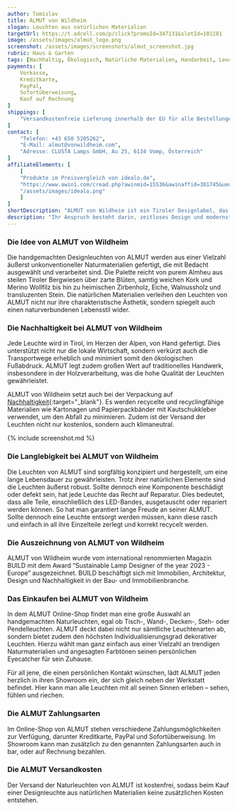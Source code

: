 ```yaml
---
author: Tomislav
title: ALMUT von Wildheim
slogan: Leuchten aus natürlichen Materialien
targetUrl: https://t.adcell.com/p/click?promoId=347131&slotId=101181
image: /assets/images/almut_logo.png
screenshot: /assets/images/screenshots/almut_screenshot.jpg
rubric: Haus & Garten
tags: [Nachhaltig, Ökologisch, Natürliche Materialien, Handarbeit, Leuchten, Lampen]
payments: [
    Vorkasse,
    Kreditkarte,
    PayPal,
    Sofortüberweisung,
    Kauf auf Rechnung
]
shippings: [
    "Versandkostenfreie Lieferung innerhalb der EU für alle Bestellungen"
]
contact: [
    "Telefon: +43 650 5205262",
    "E-Mail: almut@vonwildheim.com",
    "Adresse: CLUSTA Lamps GmbH, Au 25, 6134 Vomp, Österreich"
]
affiliateElements: [
    [
    "Produkte im Preisvergleich von idealo.de", 
    "https://www.awin1.com/cread.php?awinmid=15536&awinaffid=381745&ued=https%3A%2F%2Fwww.idealo.de%2Fpreisvergleich%2FProductCategory%2F11633.html%3Fq%3Dalmut%2Bvon%2Bwildheim", 
    "/assets/images/idealo.png"
    ]
]
shortDescription: "ALMUT von Wildheim ist ein Tiroler Designlabel, das sich auf die Entwicklung und die Herstellung von dekorativen Leuchten aus natürlichen Materialien spezialisiert hat."
description: "Ihr Anspruch besteht darin, zeitloses Design und modernste Technik mit einem zeitgemäßen, naturverbundenen Lebensstil in Einklang zu bringen. Die Nachhaltigkeit ist dabei nicht nur ein Schlagwort, sondern ein zentraler Grundsatz, der tief in der Philosophie und den Abläufen von ALMUT verankert ist."
---
```


### Die Idee von ALMUT von Wildheim

Die handgemachten Designleuchten von ALMUT werden aus einer Vielzahl äußerst unkonventioneller Naturmaterialien gefertigt, die mit Bedacht ausgewählt und verarbeitet sind. Die Palette reicht von purem Almheu aus steilen Tiroler Bergwiesen über zarte Blüten, samtig weichen Kork und Merino Wollfilz bis hin zu heimischen Zirbenholz, Eiche, Walnussholz und transluzenten Stein. Die natürlichen Materialien verleihen den Leuchten von ALMUT nicht nur ihre charakteristische Ästhetik, sondern spiegelt auch einen naturverbundenen Lebensstil wider.

### Die Nachhaltigkeit bei ALMUT von Wildheim

Jede Leuchte wird in Tirol, im Herzen der Alpen, von Hand gefertigt. Dies unterstützt nicht nur die lokale Wirtschaft, sondern verkürzt auch die Transportwege erheblich und minimiert somit den ökologischen Fußabdruck. ALMUT legt zudem großen Wert auf traditionelles Handwerk, insbesondere in der Holzverarbeitung, was die hohe Qualität der Leuchten gewährleistet.

ALMUT von Wildheim setzt auch bei der Verpackung auf [Nachhaltigkeit](https://almutvonwildheim.com/ueber-almut/){:target="_blank"}. Es werden recycelte und recyclingfähige Materialien wie Kartonagen und Papierpackbänder mit Kautschukkleber verwendet, um den Abfall zu minimieren. Zudem ist der Versand der Leuchten nicht nur kostenlos, sondern auch klimaneutral.

{% include screenshot.md %}

### Die Langlebigkeit bei ALMUT von Wildheim

Die Leuchten von ALMUT sind sorgfältig konzipiert und hergestellt, um eine lange Lebensdauer zu gewährleisten. Trotz ihrer natürlichen Elemente sind die Leuchten äußerst robust. Sollte dennoch eine Komponente beschädigt oder defekt sein, hat jede Leuchte das Recht auf Reparatur. Dies bedeutet, dass alle Teile, einschließlich des LED-Bandes, ausgetauscht oder repariert werden können. So hat man garantiert lange Freude an seiner ALMUT. Sollte dennoch eine Leuchte entsorgt werden müssen, kann diese rasch und einfach in all ihre Einzelteile zerlegt und korrekt recycelt werden.

### Die Auszeichnung von ALMUT von Wildheim

ALMUT von Wildheim wurde vom international renommierten Magazin BUILD mit dem Award “Sustainable Lamp Designer of the year 2023 - Europe” ausgezeichnet. BUILD beschäftigt sich mit Immobilien, Architektur, Design und Nachhaltigkeit in der Bau- und Immobilienbranche.

### Das Einkaufen bei ALMUT von Wildheim

In dem ALMUT Online-Shop findet man eine große Auswahl an handgemachten Naturleuchten, egal ob Tisch-, Wand-, Decken-, Steh- oder Pendelleuchten. ALMUT deckt dabei nicht nur sämtliche Leuchtenarten ab, sondern bietet zudem den höchsten Individualisierungsgrad dekorativer Leuchten. Hierzu wählt man ganz einfach aus einer Vielzahl an trendigen Naturmaterialien und angesagten Farbtönen seinen persönlichen Eyecatcher für sein Zuhause.

Für all jene, die einen persönlichen Kontakt wünschen, lädt ALMUT jeden herzlich in ihren Showroom ein, der sich gleich neben der Werkstatt befindet. Hier kann man alle Leuchten mit all seinen Sinnen erleben – sehen, fühlen und riechen.

### Die ALMUT Zahlungsarten

Im Online-Shop von ALMUT stehen verschiedene Zahlungsmöglichkeiten zur Verfügung, darunter Kreditkarte, PayPal und Sofortüberweisung. Im Showroom kann man zusätzlich zu den genannten Zahlungsarten auch in bar, oder auf Rechnung bezahlen.

### Die ALMUT Versandkosten

Der Versand der Naturleuchten von ALMUT ist kostenfrei, sodass beim Kauf einer Designleuchte aus natürlichen Materialien keine zusätzlichen Kosten entstehen.